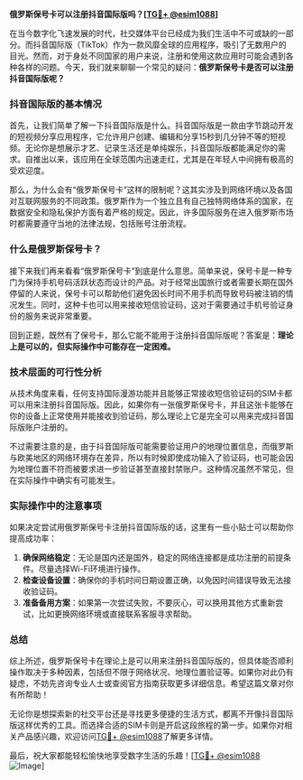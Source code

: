 **俄罗斯保号卡可以注册抖音国际版吗？[[TG💪+ @esim1088](https://t.me/s/esim1088)]**

在当今数字化飞速发展的时代，社交媒体平台已经成为我们生活中不可或缺的一部分。而抖音国际版（TikTok）作为一款风靡全球的应用程序，吸引了无数用户的目光。然而，对于身处不同国家的用户来说，注册和使用这款应用时可能会遇到各种各样的问题。今天，我们就来聊聊一个常见的疑问：**俄罗斯保号卡是否可以注册抖音国际版呢？**

### 抖音国际版的基本情况

首先，让我们简单了解一下抖音国际版是什么。抖音国际版是一款由字节跳动开发的短视频分享应用程序，它允许用户创建、编辑和分享15秒到几分钟不等的短视频。无论你是想展示才艺、记录生活还是单纯娱乐，抖音国际版都能满足你的需求。自推出以来，该应用在全球范围内迅速走红，尤其是在年轻人中间拥有极高的受欢迎度。

那么，为什么会有“俄罗斯保号卡”这样的限制呢？这其实涉及到网络环境以及各国对互联网服务的不同政策。俄罗斯作为一个独立且有自己独特网络体系的国家，在数据安全和隐私保护方面有着严格的规定。因此，许多国际服务在进入俄罗斯市场时都需要遵守当地的法律法规，包括账号注册流程。

### 什么是俄罗斯保号卡？

接下来我们再来看看“俄罗斯保号卡”到底是什么意思。简单来说，保号卡是一种专门为保持手机号码活跃状态而设计的产品。对于经常出国旅行或者需要长期在国外停留的人来说，保号卡可以帮助他们避免因长时间不用手机而导致号码被注销的情况发生。同时，这种卡也可以用来接收短信验证码，这对于需要通过手机号验证身份的服务来说非常重要。

回到正题，既然有了保号卡，那么它能不能用于注册抖音国际版呢？答案是：**理论上是可以的，但实际操作中可能存在一定困难。**

### 技术层面的可行性分析

从技术角度来看，任何支持国际漫游功能并且能够正常接收短信验证码的SIM卡都可以用来注册抖音国际版。因此，如果你有一张俄罗斯保号卡，并且这张卡能够在你的设备上正常使用并能接收到验证码，那么理论上它是完全可以用来完成抖音国际版账户注册的。

不过需要注意的是，由于抖音国际版可能需要验证用户的地理位置信息，而俄罗斯与欧美地区的网络环境存在差异，所以有时候即使成功输入了验证码，也可能会因为地理位置不符而被要求进一步验证甚至直接封禁账户。这种情况虽然不常见，但在实际操作中确实有可能发生。

### 实际操作中的注意事项

如果决定尝试用俄罗斯保号卡注册抖音国际版的话，这里有一些小贴士可以帮助你提高成功率：

1. **确保网络稳定**：无论是国内还是国外，稳定的网络连接都是成功注册的前提条件。尽量选择Wi-Fi环境进行操作。
2. **检查设备设置**：确保你的手机时间日期设置正确，以免因时间错误导致无法接收验证码。
3. **准备备用方案**：如果第一次尝试失败，不要灰心，可以换用其他方式重新尝试，比如更换网络环境或直接联系客服寻求帮助。

### 总结

综上所述，俄罗斯保号卡在理论上是可以用来注册抖音国际版的，但具体能否顺利操作取决于多种因素，包括但不限于网络状况、地理位置验证等。如果你对此仍有疑虑，不妨先咨询专业人士或查阅官方指南获取更多详细信息。希望这篇文章对你有所帮助！

无论你是想探索新的社交平台还是寻找更多便捷的生活方式，都离不开像抖音国际版这样优秀的工具。而选择合适的SIM卡则是开启这段旅程的第一步。如果你对相关产品感兴趣，欢迎访问[TG💪+ @esim1088](https://t.me/s/esim1088)了解更多详情。

最后，祝大家都能轻松愉快地享受数字生活的乐趣！[[TG💪+ @esim1088](https://t.me/s/esim1088) ![Image](https://i.postimg.cc/4NQfJmqS/Snipaste-2025-05-13-00-14-12.png)]